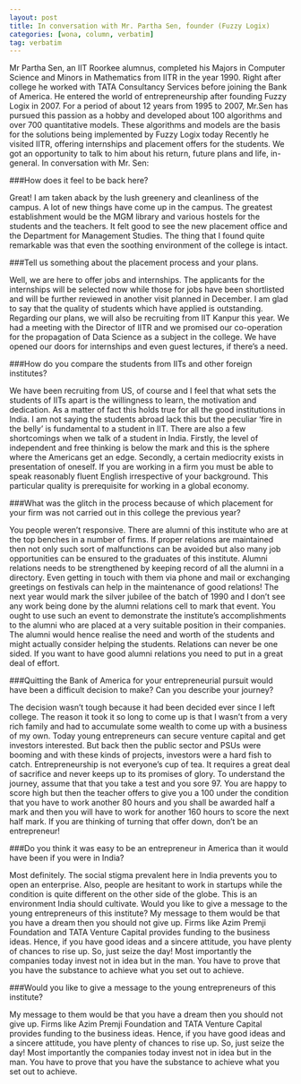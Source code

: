 ```yaml
---
layout: post
title: In conversation with Mr. Partha Sen, founder (Fuzzy Logix)
categories: [wona, column, verbatim]
tag: verbatim
---
```


Mr Partha Sen, an IIT Roorkee alumnus, completed his Majors in Computer Science and Minors in Mathematics from IITR in the year 1990. Right after college he worked with TATA Consultancy Services before joining the Bank of America. He entered the world of entrepreneurship after founding Fuzzy Logix in 2007.  For a period of about 12 years from 1995 to 2007, Mr.Sen has pursued this passion as a hobby and developed about 100 algorithms and over 700 quantitative models. These algorithms and models are the basis for the solutions being implemented by Fuzzy Logix today Recently he visited IITR, offering internships and placement offers for the students. We got an opportunity to talk to him about his return, future plans and life, in-general. In conversation with Mr. Sen:

###How does it feel to be back here?

Great! I am taken aback by the lush greenery and cleanliness of the campus. A lot of new things have come up in the campus. The greatest establishment would be the MGM library and various hostels for the students and the teachers. It felt good to see the new placement office and the Department for Management Studies. The thing that I found quite remarkable was that even the soothing environment of the college is intact.

###Tell us something about the placement process and your plans.

Well, we are here to offer jobs and internships. The applicants for the internships will be selected now while those for jobs have been shortlisted and will be further reviewed in another visit planned in December. I am glad to say that the quality of students which have applied is outstanding. Regarding our plans, we will also be recruiting from IIT Kanpur this year. We had a meeting with the Director of IITR and we promised our co-operation for the propagation of Data Science as a subject in the college. We have opened our doors for internships and even guest lectures, if there’s a need. 

###How do you compare the students from IITs and other foreign institutes?

We have been recruiting from US, of course and I feel that what sets the students of IITs apart is the willingness to learn, the motivation and dedication. As a matter of fact this holds true for all the good institutions in India. I am not saying the students abroad lack this but the peculiar ‘fire in the belly’ is fundamental to a student in IIT.  There are also a few shortcomings when we talk of a student in India. Firstly, the level of independent and free thinking is below the mark and this is the sphere where the Americans get an edge. Secondly, a certain mediocrity exists in presentation of oneself. If you are working in a firm you must be able to speak reasonably fluent English irrespective of your background. This particular quality is prerequisite for working in a global economy.

###What was the glitch in the process because of which placement for your firm was not carried out in this college the previous year?

You people weren’t responsive. There are alumni of this institute who are at the top benches in a number of firms. If proper relations are maintained then not only such sort of malfunctions can be avoided but also many job opportunities can be ensured to the graduates of this institute. Alumni relations needs to be strengthened by keeping record of all the alumni in a directory. Even getting in touch with them via phone and mail or exchanging greetings on festivals can help in the maintenance of good relations! The next year would mark the silver jubilee of the batch of 1990 and I don’t see any work being done by the alumni relations cell to mark that event. You ought to use such an event to demonstrate the institute’s accomplishments to the alumni who are placed at a very suitable position in their companies. The alumni would hence realise the need and worth of the students and might actually consider helping the students. Relations can never be one sided. If you want to have good alumni relations you need to put in a great deal of effort.

###Quitting the Bank of America for your entrepreneurial pursuit would have been a difficult decision to make? Can you describe your journey?

The decision wasn’t tough because it had been decided ever since I left college. The reason it took it so long to come up is that I wasn’t  from a very rich family and had to accumulate some wealth to come up with a business of my own. Today young entrepreneurs can secure venture capital and get investors interested. But back then the public sector and PSUs were booming and with these kinds of projects, investors were a hard fish to catch. Entrepreneurship is not everyone’s cup of tea. It requires a great deal of sacrifice and never keeps up to its promises of glory. To understand the journey, assume that that you take a test and you sore 97. You are happy to score high but then the teacher offers to give you a 100 under the condition that you have to work another 80 hours and you shall be awarded half a mark and then you will have to work for another 160 hours to score the next half mark. If you are thinking of turning that offer down, don’t be an entrepreneur! 

###Do you think it was easy to be an entrepreneur in America than it would have been if you were in India?

Most definitely. The social stigma prevalent here in India prevents you to open an enterprise. Also, people are hesitant to work in startups while the condition is quite different on the other side of the globe. This is an environment India should cultivate.
Would you like to give a message to the young entrepreneurs of this institute?
My message to them would be that you have a dream then you should not give up. Firms like Azim Premji Foundation and TATA Venture Capital provides funding to the business ideas. Hence, if you have good ideas and a sincere attitude, you have plenty of chances to rise up. So, just seize the day! Most importantly the companies today invest not in idea but in the man. You have to prove that you have the substance to achieve what you set out to achieve.

###Would you like to give a message to the young entrepreneurs of this institute?

My message to them would be that you have a dream then you should not give up. Firms like Azim Premji Foundation and TATA Venture Capital provides funding to the business ideas. Hence, if you have good ideas and a sincere attitude, you have plenty of chances to rise up. So, just seize the day! Most importantly the companies today invest not in idea but in the man. You have to prove that you have the substance to achieve what you set out to achieve.